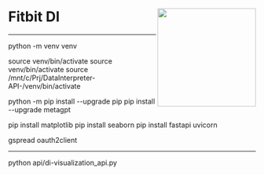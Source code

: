 
<h1>
<img src="https://raw.githubusercontent.com/Sunwood-ai-labs/fitbit-di-python-analyzer/main/docs/fitbit-di.png" height=200px align="right"/>
Fitbit DI <br>
</h1>



---



python -m venv venv

source venv/bin/activate
source venv/bin/activate
source /mnt/c/Prj/DataInterpreter-API-/venv/bin/activate

python -m pip install --upgrade pip
pip install --upgrade metagpt

pip install matplotlib
pip install seaborn
pip install fastapi uvicorn

gspread oauth2client


---

python api/di-visualization_api.py


